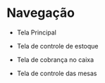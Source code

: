 # Navegação

* Tela Principal

* Tela de controle de estoque

* Tela de cobrança no caixa

* Tela de controle das mesas

